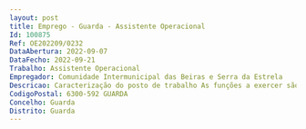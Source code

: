 ```yaml
--- 
layout: post
title: Emprego - Guarda - Assistente Operacional
Id: 100875
Ref: OE202209/0232
DataAbertura: 2022-09-07
DataFecho: 2022-09-21
Trabalho: Assistente Operacional
Empregador: Comunidade Intermunicipal das Beiras e Serra da Estrela
Descricao: Caracterização do posto de trabalho As funções a exercer são as inerentes à categoria constantes no anexo à LTFP, às quais correspondeo grau 1 de complexidade funcional e em conformidade com o estabelecido no mapa depessoal aprovado para o ano 2022, designadamente a) Instalação e manutenção da rede primária de defesa da floresta contra incêndios, nas açõesde consolidação e pós  fogo, bem como nas ações de estabilização de emergência b) Silvicultura de caráter geral c) Silvicultura preventiva no âmbito dos incêndios florestais, na vertente da gestão de combustívelflorestal, com recurso a técnicas manuais, moto manuais, mecânicas ou pelo uso de fogocontrolado, entre outras d) Manutenção e proteção de povoamentos florestais, no âmbito da gestão florestal e do controlode agentes bióticos nocivos e) Manutenção e beneficiação de infraestruturas de defesa da floresta e apoio à gestão florestal f) Sensibilização das populações para as normas de conduta em matéria de proteção florestal,nomeadamente no âmbito do uso do fogo, da limpeza das florestas e da fitossanidade g) Vigilância armada, ações de primeira intervenção em incêndios florestais e apoio a operaçõesde rescaldo e vigilância ativa pós  rescaldo, no âmbito da proteção civil, sendo ainda um agentede proteção civil, nos termos da Lei de Bases da Proteção Civil, aprovada pela Lei n.º 27 2006, de3 de julho, alterada e republicada pela Lei n.º 80 2015, de 3 de agosto, na sua atual redação legal,com missões de intervenção de proteção civil previstas em diretivas operacionais específicas daAutoridade Nacional da Proteção Civil (ANPC) h) Cuidar normal operação e da manutenção de viaturas e equipamentos que lhe forem confiados i) Comunicar a não operacionalidade do equipamento individual e coletivo, bem como a necessidadede manutenção ou substituição, no caso de perda ou deterioração grave, ou sempre quenão assegure a funcionalidade e segurança da brigada de sapadores florestais.
CodigoPostal: 6300-592 GUARDA
Concelho: Guarda
Distrito: Guarda
--- 
```

